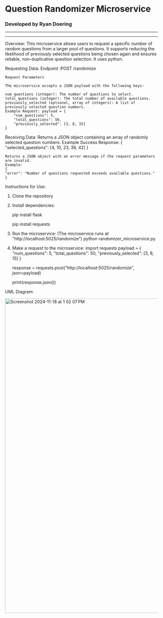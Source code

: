 # Question Randomizer Microservice  
### Developed by Ryan Doering  

---
---
Overview:
This microservice allows users to request a specific number of random questions from a larger pool of questions. It supports reducing the likelihood of previously selected questions being chosen again and ensures reliable, non-duplicative question selection. It uses python.

Requesting Data:
    Endpoint :POST /randomize

    Request Parameters

    The microservice accepts a JSON payload with the following keys:

    num_questions (integer): The number of questions to select.
    total_questions (integer): The total number of available questions.
    previously_selected (optional, array of integers): A list of previously selected question numbers.
    Example Request: payload = {
        "num_questions": 5,
        "total_questions": 50,
        "previously_selected": [3, 8, 15]
    }

Receiving Data:
    Returns a JSON object containing an array of randomly selected question numbers.
    Example Success Response:
    {
    "selected_questions": [4, 10, 23, 36, 42]
    }


    Returns a JSON object with an error message if the request parameters are invalid.
    Example:
    {
    "error": "Number of questions requested exceeds available questions."
    }   

Instructions for Use:
1. Clone the repository
2. Install dependencies:
   
    pip install flask
   
    pip install requests
3. Run the microservice: (The microservice runs at "http://localhost:5025/randomize")
    python randomizer_microservice.py
4. Make a request to the microservice:
    import requests
    payload = {
        "num_questions": 5,
        "total_questions": 50,
        "previously_selected": [3, 8, 15]
    }

    response = requests.post("http://localhost:5025/randomize", json=payload)

    print(response.json())


UML Diagram:


<img width="1038" alt="Screenshot 2024-11-18 at 1 02 07 PM" src="https://github.com/user-attachments/assets/1cd0dc9c-4082-46ba-abb5-4c71397ffdff">


